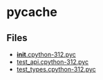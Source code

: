 # __pycache__

## Files

- [__init__.cpython-312.pyc](__init__.cpython-312.pyc)
- [test_api.cpython-312.pyc](test_api.cpython-312.pyc)
- [test_types.cpython-312.pyc](test_types.cpython-312.pyc)
